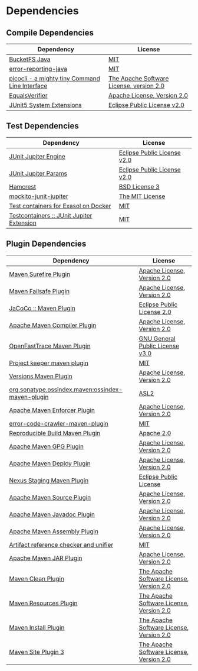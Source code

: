 <!-- @formatter:off -->
# Dependencies

## Compile Dependencies

| Dependency                                          | License                                       |
| --------------------------------------------------- | --------------------------------------------- |
| [BucketFS Java][0]                                  | [MIT][1]                                      |
| [error-reporting-java][2]                           | [MIT][1]                                      |
| [picocli - a mighty tiny Command Line Interface][4] | [The Apache Software License, version 2.0][5] |
| [EqualsVerifier][6]                                 | [Apache License, Version 2.0][5]              |
| [JUnit5 System Extensions][8]                       | [Eclipse Public License v2.0][9]              |

## Test Dependencies

| Dependency                                      | License                           |
| ----------------------------------------------- | --------------------------------- |
| [JUnit Jupiter Engine][10]                      | [Eclipse Public License v2.0][11] |
| [JUnit Jupiter Params][10]                      | [Eclipse Public License v2.0][11] |
| [Hamcrest][14]                                  | [BSD License 3][15]               |
| [mockito-junit-jupiter][16]                     | [The MIT License][17]             |
| [Test containers for Exasol on Docker][18]      | [MIT][1]                          |
| [Testcontainers :: JUnit Jupiter Extension][20] | [MIT][21]                         |

## Plugin Dependencies

| Dependency                                              | License                                       |
| ------------------------------------------------------- | --------------------------------------------- |
| [Maven Surefire Plugin][22]                             | [Apache License, Version 2.0][23]             |
| [Maven Failsafe Plugin][24]                             | [Apache License, Version 2.0][23]             |
| [JaCoCo :: Maven Plugin][26]                            | [Eclipse Public License 2.0][27]              |
| [Apache Maven Compiler Plugin][28]                      | [Apache License, Version 2.0][23]             |
| [OpenFastTrace Maven Plugin][30]                        | [GNU General Public License v3.0][31]         |
| [Project keeper maven plugin][32]                       | [MIT][1]                                      |
| [Versions Maven Plugin][34]                             | [Apache License, Version 2.0][23]             |
| [org.sonatype.ossindex.maven:ossindex-maven-plugin][36] | [ASL2][5]                                     |
| [Apache Maven Enforcer Plugin][38]                      | [Apache License, Version 2.0][23]             |
| [error-code-crawler-maven-plugin][40]                   | [MIT][1]                                      |
| [Reproducible Build Maven Plugin][42]                   | [Apache 2.0][5]                               |
| [Apache Maven GPG Plugin][44]                           | [Apache License, Version 2.0][5]              |
| [Apache Maven Deploy Plugin][46]                        | [Apache License, Version 2.0][5]              |
| [Nexus Staging Maven Plugin][48]                        | [Eclipse Public License][49]                  |
| [Apache Maven Source Plugin][50]                        | [Apache License, Version 2.0][23]             |
| [Apache Maven Javadoc Plugin][52]                       | [Apache License, Version 2.0][23]             |
| [Apache Maven Assembly Plugin][54]                      | [Apache License, Version 2.0][23]             |
| [Artifact reference checker and unifier][56]            | [MIT][1]                                      |
| [Apache Maven JAR Plugin][58]                           | [Apache License, Version 2.0][23]             |
| [Maven Clean Plugin][60]                                | [The Apache Software License, Version 2.0][5] |
| [Maven Resources Plugin][62]                            | [The Apache Software License, Version 2.0][5] |
| [Maven Install Plugin][64]                              | [The Apache Software License, Version 2.0][5] |
| [Maven Site Plugin 3][66]                               | [The Apache Software License, Version 2.0][5] |

[26]: https://www.eclemma.org/jacoco/index.html
[32]: https://github.com/exasol/project-keeper-maven-plugin
[0]: https://github.com/exasol/bucketfs-java
[2]: https://github.com/exasol/error-reporting-java
[9]: http://www.eclipse.org/legal/epl-v20.html
[5]: http://www.apache.org/licenses/LICENSE-2.0.txt
[22]: https://maven.apache.org/surefire/maven-surefire-plugin/
[48]: http://www.sonatype.com/public-parent/nexus-maven-plugins/nexus-staging/nexus-staging-maven-plugin/
[60]: http://maven.apache.org/plugins/maven-clean-plugin/
[1]: https://opensource.org/licenses/MIT
[16]: https://github.com/mockito/mockito
[24]: https://maven.apache.org/surefire/maven-failsafe-plugin/
[34]: http://www.mojohaus.org/versions-maven-plugin/
[15]: http://opensource.org/licenses/BSD-3-Clause
[28]: https://maven.apache.org/plugins/maven-compiler-plugin/
[21]: http://opensource.org/licenses/MIT
[44]: http://maven.apache.org/plugins/maven-gpg-plugin/
[30]: https://github.com/itsallcode/openfasttrace-maven-plugin
[27]: https://www.eclipse.org/legal/epl-2.0/
[49]: http://www.eclipse.org/legal/epl-v10.html
[18]: https://github.com/exasol/exasol-testcontainers
[17]: https://github.com/mockito/mockito/blob/main/LICENSE
[42]: http://zlika.github.io/reproducible-build-maven-plugin
[31]: https://www.gnu.org/licenses/gpl-3.0.html
[23]: https://www.apache.org/licenses/LICENSE-2.0.txt
[38]: https://maven.apache.org/enforcer/maven-enforcer-plugin/
[11]: https://www.eclipse.org/legal/epl-v20.html
[64]: http://maven.apache.org/plugins/maven-install-plugin/
[10]: https://junit.org/junit5/
[36]: https://sonatype.github.io/ossindex-maven/maven-plugin/
[20]: https://testcontainers.org
[8]: https://github.com/itsallcode/junit5-system-extensions
[6]: http://www.jqno.nl/equalsverifier
[50]: https://maven.apache.org/plugins/maven-source-plugin/
[14]: http://hamcrest.org/JavaHamcrest/
[46]: http://maven.apache.org/plugins/maven-deploy-plugin/
[66]: http://maven.apache.org/plugins/maven-site-plugin/
[62]: http://maven.apache.org/plugins/maven-resources-plugin/
[52]: https://maven.apache.org/plugins/maven-javadoc-plugin/
[40]: https://github.com/exasol/error-code-crawler-maven-plugin
[56]: https://github.com/exasol/artifact-reference-checker-maven-plugin
[58]: https://maven.apache.org/plugins/maven-jar-plugin/
[4]: http://picocli.info
[54]: https://maven.apache.org/plugins/maven-assembly-plugin/
